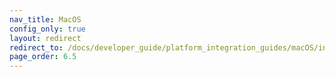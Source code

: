 ```yaml
---
nav_title: MacOS
config_only: true
layout: redirect
redirect_to: /docs/developer_guide/platform_integration_guides/macOS/initial_sdk_setup/
page_order: 6.5
---
```

